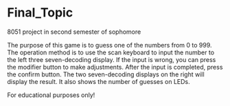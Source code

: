 # Final_Topic
8051 project in second semester of sophomore

The purpose of this game is to guess one of the numbers from 0 to 999. The operation method is to use the scan keyboard to input the number to the left three seven-decoding display. If the input is wrong, you can press the modifier button to make adjustments. After the input is completed, press the confirm button. The two seven-decoding displays on the right will display the result. It also shows the number of guesses on LEDs.

For educational purposes only!
